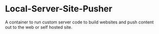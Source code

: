 # Local-Server-Site-Pusher
A container to run custom server code to build websites and push content out to the web or self hosted site. 
